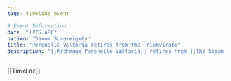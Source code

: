 ```yaml
---
tags: timeline_event

# Event Information
date: "1275 APC"
nation: "Saxum Sovereignty"
title: "Perenelle Valtoria retires from the Triumvirate"
description: "[[Archmage Perenelle Valtoria]] retires from [[The Saxum Triumvirate]] due to old age"
---
```

[[Timeline]]